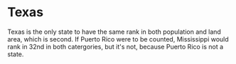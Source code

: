 # Texas

Texas is the only state to have the same rank in both population and land area,
which is second. If Puerto Rico were to be counted, Mississippi would rank in
32nd in both catergories, but it's not, because Puerto Rico is not a state.
